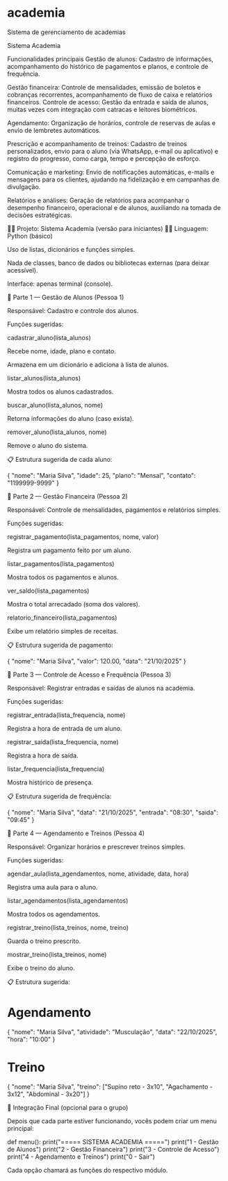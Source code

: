 # academia
Sistema de gerenciamento de academias

Sistema Academia

Funcionalidades principais
Gestão de alunos: Cadastro de informações, acompanhamento do histórico de pagamentos e planos, e controle de frequência. 

Gestão financeira: Controle de mensalidades, emissão de boletos e cobranças recorrentes, acompanhamento de fluxo de caixa e relatórios financeiros. 
Controle de acesso: Gestão da entrada e saída de alunos, muitas vezes com integração com catracas e leitores biométricos. 

Agendamento: Organização de horários, controle de reservas de aulas e envio de lembretes automáticos. 

Prescrição e acompanhamento de treinos: Cadastro de treinos personalizados, envio para o aluno (via WhatsApp, e-mail ou aplicativo) e registro do progresso, como carga, tempo e percepção de esforço. 

Comunicação e marketing: Envio de notificações automáticas, e-mails e mensagens para os clientes, ajudando na fidelização e em campanhas de divulgação. 

Relatórios e análises: Geração de relatórios para acompanhar o desempenho financeiro, operacional e de alunos, auxiliando na tomada de decisões estratégicas. 






🏋️‍♂️ Projeto: Sistema Academia (versão para iniciantes)
👩‍💻 Linguagem: Python (básico)

Uso de listas, dicionários e funções simples.

Nada de classes, banco de dados ou bibliotecas externas (para deixar acessível).

Interface: apenas terminal (console).

🔹 Parte 1 — Gestão de Alunos (Pessoa 1)

Responsável: Cadastro e controle dos alunos.

Funções sugeridas:

cadastrar_aluno(lista_alunos)

Recebe nome, idade, plano e contato.

Armazena em um dicionário e adiciona à lista de alunos.

listar_alunos(lista_alunos)

Mostra todos os alunos cadastrados.

buscar_aluno(lista_alunos, nome)

Retorna informações do aluno (caso exista).

remover_aluno(lista_alunos, nome)

Remove o aluno do sistema.

📋 Estrutura sugerida de cada aluno:

{
    "nome": "Maria Silva",
    "idade": 25,
    "plano": "Mensal",
    "contato": "1199999-9999"
}

🔹 Parte 2 — Gestão Financeira (Pessoa 2)

Responsável: Controle de mensalidades, pagamentos e relatórios simples.

Funções sugeridas:

registrar_pagamento(lista_pagamentos, nome, valor)

Registra um pagamento feito por um aluno.

listar_pagamentos(lista_pagamentos)

Mostra todos os pagamentos e alunos.

ver_saldo(lista_pagamentos)

Mostra o total arrecadado (soma dos valores).

relatorio_financeiro(lista_pagamentos)

Exibe um relatório simples de receitas.

📋 Estrutura sugerida de pagamento:

{
    "nome": "Maria Silva",
    "valor": 120.00,
    "data": "21/10/2025"
}

🔹 Parte 3 — Controle de Acesso e Frequência (Pessoa 3)

Responsável: Registrar entradas e saídas de alunos na academia.

Funções sugeridas:

registrar_entrada(lista_frequencia, nome)

Registra a hora de entrada de um aluno.

registrar_saida(lista_frequencia, nome)

Registra a hora de saída.

listar_frequencia(lista_frequencia)

Mostra histórico de presença.

📋 Estrutura sugerida de frequência:

{
    "nome": "Maria Silva",
    "data": "21/10/2025",
    "entrada": "08:30",
    "saida": "09:45"
}

🔹 Parte 4 — Agendamento e Treinos (Pessoa 4)

Responsável: Organizar horários e prescrever treinos simples.

Funções sugeridas:

agendar_aula(lista_agendamentos, nome, atividade, data, hora)

Registra uma aula para o aluno.

listar_agendamentos(lista_agendamentos)

Mostra todos os agendamentos.

registrar_treino(lista_treinos, nome, treino)

Guarda o treino prescrito.

mostrar_treino(lista_treinos, nome)

Exibe o treino do aluno.

📋 Estrutura sugerida:

# Agendamento
{
    "nome": "Maria Silva",
    "atividade": "Musculação",
    "data": "22/10/2025",
    "hora": "10:00"
}

# Treino
{
    "nome": "Maria Silva",
    "treino": ["Supino reto - 3x10", "Agachamento - 3x12", "Abdominal - 3x20"]
}

🔸 Integração Final (opcional para o grupo)

Depois que cada parte estiver funcionando, vocês podem criar um menu principal:

def menu():
    print("===== SISTEMA ACADEMIA =====")
    print("1 - Gestão de Alunos")
    print("2 - Gestão Financeira")
    print("3 - Controle de Acesso")
    print("4 - Agendamento e Treinos")
    print("0 - Sair")


Cada opção chamará as funções do respectivo módulo.
